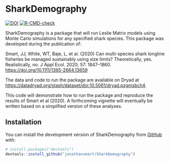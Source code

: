 
<!-- README.md is generated from README.Rmd. Please edit that file -->

# SharkDemography

<!-- badges: start -->

[![DOI](https://zenodo.org/badge/DOI/10.5281/zenodo.3777741.svg)](https://doi.org/10.5281/zenodo.3777741)
[![R-CMD-check](https://github.com/jonathansmart/SharkDemography/actions/workflows/R-CMD-check.yaml/badge.svg)](https://github.com/jonathansmart/SharkDemography/actions/workflows/R-CMD-check.yaml)
<!-- badges: end -->

SharkDemography is a package that will run Leslie Matrix models using
Monte Carlo simulations for any specified shark species. This package
was developed during the publication of:

Smart, JJ, White, WT, Baje, L, et al. (2020) Can multi-species shark
longline fisheries be managed sustainably using size limits?
Theoretically, yes. Realistically, no. J Appl Ecol. 2020; 57: 1847–1860.
<https://doi.org/10.1111/1365-2664.13659>

The data and code to run the package are available on Dryad at
<https://datadryad.org/stash/dataset/doi:10.5061/dryad.pzgmsbch4>.

This code will demonstrate how to run the package and reproduce the
results of Smart et al (2020). A forthcoming vignette will eventually be
written based on a simplified version of these analyses.

## Installation

You can install the development version of SharkDemography from
[GitHub](https://github.com/) with:

``` r
# install.packages("devtools")
devtools::install_github("jonathansmart/SharkDemography")
```
